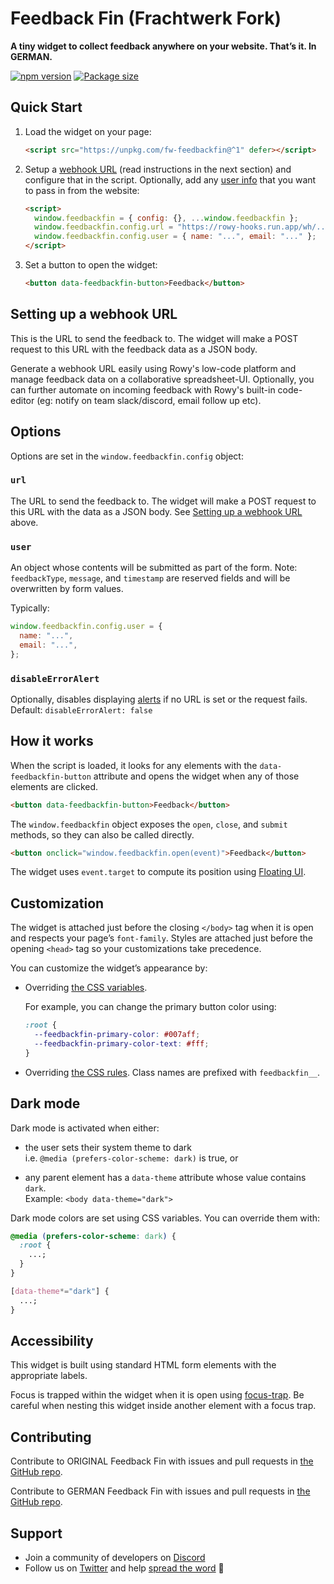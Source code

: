 # Feedback Fin (Frachtwerk Fork)

**A tiny widget to collect feedback anywhere on your website. That’s it. In
GERMAN.**

[![npm version](https://badgen.net/npm/v/fw-feedbackfin)](https://www.npmjs.com/package/fw-feedbackfin)
[![Package size](https://badgen.net/bundlephobia/minzip/fw-feedbackfin)](https://bundlephobia.com/result?p=fw-feedbackfin)

## Quick Start

1. Load the widget on your page:

   ```html
   <script src="https://unpkg.com/fw-feedbackfin@^1" defer></script>
   ```

2. Setup a [webhook URL](#setting-up-a-webhook-url) (read instructions in the
   next section) and configure that in the script. Optionally, add any
   [user info](#user) that you want to pass in from the website:

   ```html
   <script>
     window.feedbackfin = { config: {}, ...window.feedbackfin };
     window.feedbackfin.config.url = "https://rowy-hooks.run.app/wh/...";
     window.feedbackfin.config.user = { name: "...", email: "..." };
   </script>
   ```

3. Set a button to open the widget:
   ```html
   <button data-feedbackfin-button>Feedback</button>
   ```

## Setting up a webhook URL

This is the URL to send the feedback to. The widget will make a POST request to
this URL with the feedback data as a JSON body.

Generate a webhook URL easily using Rowy's low-code platform and manage feedback
data on a collaborative spreadsheet-UI. Optionally, you can further automate on
incoming feedback with Rowy's built-in code-editor (eg: notify on team
slack/discord, email follow up etc).

## Options

Options are set in the `window.feedbackfin.config` object:

### `url`

The URL to send the feedback to. The widget will make a POST request to this URL
with the data as a JSON body. See
[Setting up a webhook URL](#setting-up-a-webhook-url) above.

### `user`

An object whose contents will be submitted as part of the form. Note:
`feedbackType`, `message`, and `timestamp` are reserved fields and will be
overwritten by form values.

Typically:

```js
window.feedbackfin.config.user = {
  name: "...",
  email: "...",
};
```

### `disableErrorAlert`

Optionally, disables displaying
[alerts](https://developer.mozilla.org/en-US/docs/Web/API/Window/alert) if no
URL is set or the request fails. Default: `disableErrorAlert: false`

## How it works

When the script is loaded, it looks for any elements with the
`data-feedbackfin-button` attribute and opens the widget when any of those
elements are clicked.

```html
<button data-feedbackfin-button>Feedback</button>
```

The `window.feedbackfin` object exposes the `open`, `close`, and `submit`
methods, so they can also be called directly.

```html
<button onclick="window.feedbackfin.open(event)">Feedback</button>
```

The widget uses `event.target` to compute its position using
[Floating UI](https://floating-ui.com/).

## Customization

The widget is attached just before the closing `</body>` tag when it is open and
respects your page’s `font-family`. Styles are attached just before the opening
`<head>` tag so your customizations take precedence.

You can customize the widget’s appearance by:

- Overriding
  [the CSS variables](https://github.com/rowyio/feedbackfin/blob/main/src/form.css).

  For example, you can change the primary button color using:

  ```css
  :root {
    --feedbackfin-primary-color: #007aff;
    --feedbackfin-primary-color-text: #fff;
  }
  ```

- Overriding
  [the CSS rules](https://github.com/rowyio/feedbackfin/blob/main/src/form.css).
  Class names are prefixed with `feedbackfin__`.

## Dark mode

Dark mode is activated when either:

- the user sets their system theme to dark  
  i.e. `@media (prefers-color-scheme: dark)` is true, or

- any parent element has a `data-theme` attribute whose value contains `dark`.  
  Example: `<body data-theme="dark">`

Dark mode colors are set using CSS variables. You can override them with:

```css
@media (prefers-color-scheme: dark) {
  :root {
    ...;
  }
}

[data-theme*="dark"] {
  ...;
}
```

## Accessibility

This widget is built using standard HTML form elements with the appropriate
labels.

Focus is trapped within the widget when it is open using
[focus-trap](https://github.com/focus-trap/focus-trap). Be careful when nesting
this widget inside another element with a focus trap.

## Contributing

Contribute to ORIGINAL Feedback Fin with issues and pull requests in
[the GitHub repo](https://github.com/rowyio/feedbackfin).

Contribute to GERMAN Feedback Fin with issues and pull requests in
[the GitHub repo](https://github.com/Frachtwerk/feedbackfin).

## Support

- Join a community of developers on [Discord](https://discord.gg/fjBugmvzZP)
- Follow us on [Twitter](https://twitter.com/rowyio) and help
  [spread the word](https://twitter.com/intent/tweet?text=Came%20across%20this%20cute,%20tiny%20widget%20to%20collect%20feedback%20anywhere%20on%20your%20website.%0a%0aOpen-source,%20free,%20and%20fully%20customizable.%0a%0ahttp://www.feedbackfin.com/)
  🙏
